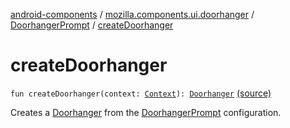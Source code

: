 [android-components](../../index.md) / [mozilla.components.ui.doorhanger](../index.md) / [DoorhangerPrompt](index.md) / [createDoorhanger](./create-doorhanger.md)

# createDoorhanger

`fun createDoorhanger(context: `[`Context`](https://developer.android.com/reference/android/content/Context.html)`): `[`Doorhanger`](../-doorhanger/index.md) [(source)](https://github.com/mozilla-mobile/android-components/blob/master/components/ui/doorhanger/src/main/java/mozilla/components/ui/doorhanger/DoorhangerPrompt.kt#L39)

Creates a [Doorhanger](../-doorhanger/index.md) from the [DoorhangerPrompt](index.md) configuration.

